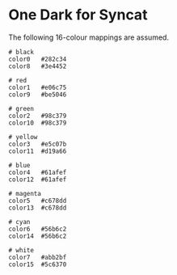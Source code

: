 # One Dark for Syncat

The following 16-colour mappings are assumed.


```
# black
color0   #282c34
color8   #3e4452

# red
color1   #e06c75
color9   #be5046

# green
color2   #98c379
color10  #98c379

# yellow
color3   #e5c07b
color11  #d19a66

# blue
color4   #61afef
color12  #61afef

# magenta
color5   #c678dd
color13  #c678dd

# cyan
color6   #56b6c2
color14  #56b6c2

# white
color7   #abb2bf
color15  #5c6370
```
